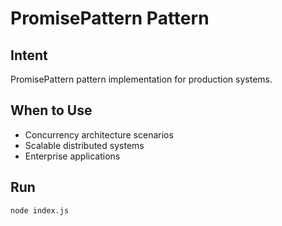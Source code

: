 # PromisePattern Pattern

## Intent
PromisePattern pattern implementation for production systems.

## When to Use
- Concurrency architecture scenarios
- Scalable distributed systems
- Enterprise applications

## Run
```bash
node index.js
```
